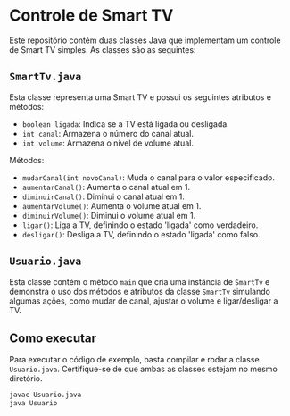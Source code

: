 # Controle de Smart TV

Este repositório contém duas classes Java que implementam um controle de Smart TV simples. As classes são as seguintes:

## `SmartTv.java`

Esta classe representa uma Smart TV e possui os seguintes atributos e métodos:

- `boolean ligada`: Indica se a TV está ligada ou desligada.
- `int canal`: Armazena o número do canal atual.
- `int volume`: Armazena o nível de volume atual.

Métodos:

- `mudarCanal(int novoCanal)`: Muda o canal para o valor especificado.
- `aumentarCanal()`: Aumenta o canal atual em 1.
- `diminuirCanal()`: Diminui o canal atual em 1.
- `aumentarVolume()`: Aumenta o volume atual em 1.
- `diminuirVolume()`: Diminui o volume atual em 1.
- `ligar()`: Liga a TV, definindo o estado 'ligada' como verdadeiro.
- `desligar()`: Desliga a TV, definindo o estado 'ligada' como falso.

## `Usuario.java`

Esta classe contém o método `main` que cria uma instância de `SmartTv` e demonstra o uso dos métodos e atributos da classe `SmartTv` simulando algumas ações, como mudar de canal, ajustar o volume e ligar/desligar a TV.

## Como executar

Para executar o código de exemplo, basta compilar e rodar a classe `Usuario.java`. Certifique-se de que ambas as classes estejam no mesmo diretório.

```bash
javac Usuario.java
java Usuario

